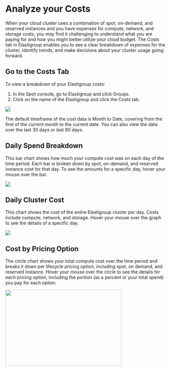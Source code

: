 # Analyze your Costs

When your cloud cluster uses a combination of spot, on-demand, and reserved instances and you have expenses for compute, network, and storage costs, you may find it challenging to understand what you are paying for and how you might better utilize your cloud budget. The Costs tab in Elastigroup enables you to see a clear breakdown of expenses for the cluster, identify trends, and make decisions about your cluster usage going forward.

## Go to the Costs Tab

To view a breakdown of your Elastigroup costs:

1. In the Spot console, go to Elastigroup and click Groups.
2. Click on the name of the Elastigroup and click the Costs tab.

<img src="/elastigroup/_media/tutorials-analyze-your-costs-01.png" />

The default timeframe of the cost data is Month to Date, covering from the first of the current month to the current date. You can also view the data over the last 30 days or last 90 days.

## Daily Spend Breakdown

This bar chart shows how much your compute cost was on each day of the time period. Each bar is broken down by spot, on-demand, and reserved instance cost for that day. To see the amounts for a specific day, hover your mouse over the bar.

<img src="/elastigroup/_media/tutorials-analyze-your-costs-02.png" />

## Daily Cluster Cost

This chart shows the cost of the entire Elastigroup cluster per day. Costs include compute, network, and storage. Hover your mouse over the graph to see the details of a specific day.

<img src="/elastigroup/_media/tutorials-analyze-your-costs-03.png" />

## Cost by Pricing Option

The circle chart shows your total compute cost over the time period and breaks it down per lifecycle pricing option, including spot, on demand, and reserved instance. Hover your mouse over the circle to see the details for each pricing option, including the portion (as a percent or your total spend) you pay for each option.

<img src="/elastigroup/_media/tutorials-analyze-your-costs-04.png" width="364" height="238" />
